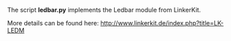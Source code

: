 The script **ledbar.py** implements the Ledbar module from LinkerKit.

More details can be found here: http://www.linkerkit.de/index.php?title=LK-LEDM